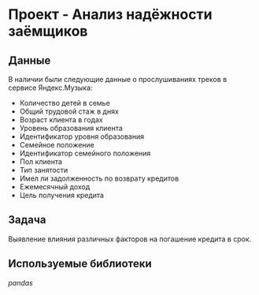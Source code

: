 # Проект - Анализ надёжности заёмщиков


## Данные

В наличии были следующие данные о прослушиваниях треков в сервисе Яндекс.Музыка:
- Количество детей в семье
- Общий трудовой стаж в днях
- Возраст клиента в годах
- Уровень образования клиента
- Идентификатор уровня образования
- Семейное положение
- Идентификатор семейного положения
- Пол клиента
- Тип занятости
- Имел ли задолженность по возврату кредитов
- Ежемесячный доход
- Цель получения кредита

## Задача

Выявление влияния различных факторов на погашение кредита в срок.

## Используемые библиотеки
*pandas*

